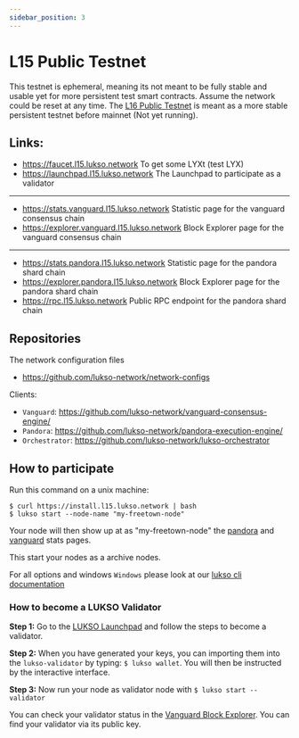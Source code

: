 ```yaml
---
sidebar_position: 3
---
```


# L15 Public Testnet

This testnet is ephemeral, meaning its not meant to be fully stable and usable yet for more persistent test smart contracts. Assume the network could be reset at any time. The [L16 Public Testnet](l16-testnet.md) is meant as a more stable persistent testnet before mainnet (Not yet running).

## Links:

- https://faucet.l15.lukso.network To get some LYXt (test LYX)
- https://launchpad.l15.lukso.network The Launchpad to participate as a validator

---


- https://stats.vanguard.l15.lukso.network Statistic page for the vanguard consensus chain
- https://explorer.vanguard.l15.lukso.network Block Explorer page for the vanguard consensus chain

--- 

- https://stats.pandora.l15.lukso.network Statistic page for the pandora shard chain
- https://explorer.pandora.l15.lukso.network Block Explorer page for the pandora shard chain
- https://rpc.l15.lukso.network Public RPC endpoint for the pandora shard chain


## Repositories

The network configuration files
- <https://github.com/lukso-network/network-configs>

Clients:
- `Vanguard`: <https://github.com/lukso-network/vanguard-consensus-engine/>
- `Pandora`: <https://github.com/lukso-network/pandora-execution-engine/>
- `Orchestrator`: <https://github.com/lukso-network/lukso-orchestrator>

## How to participate

Run this command on a unix machine:
```
$ curl https://install.l15.lukso.network | bash
$ lukso start --node-name "my-freetown-node"
```

Your node will then show up at as "my-freetown-node" the [pandora](https://stats.pandora.l15.lukso.network) and [vanguard](https://stats.vanguard.l15.lukso.network) stats pages.

This start your nodes as a archive nodes.

For all options and windows `Windows` please look at our [lukso cli documentation](https://docs.lukso.tech/networks/lukso-cli)


### How to become a LUKSO Validator

**Step 1:**
Go to the [LUKSO Launchpad](https://launchpad.l15.lukso.network) and follow the steps to become a validator.

**Step 2:**
When you have generated your keys, you can importing them into the `lukso-validator` by typing: `$ lukso wallet`. You will then be instructed by the interactive interface.

**Step 3:**
Now run your node as validator node with `$ lukso start --validator`

You can check your validator status in the [Vanguard Block Explorer](https://explorer.vanguard.l15.lukso.network). You can find your validator via its public key.

